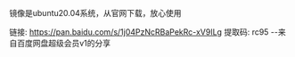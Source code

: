 镜像是ubuntu20.04系统，从官网下载，放心使用

链接: https://pan.baidu.com/s/1j04PzNcRBaPekRc-xV9ILg 提取码: rc95 
--来自百度网盘超级会员v1的分享